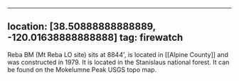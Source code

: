 
---
location: [38.50888888888889, -120.01638888888888]
tag: firewatch
---

Reba BM (Mt Reba LO site) sits at 8844', is located in [[Alpine County]] and was constructed in 1979. It is located in the Stanislaus national forest. It can be found on the Mokelumne Peak USGS topo map.
